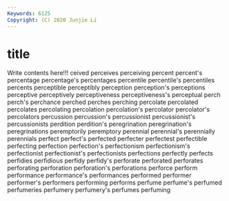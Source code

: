 ```yaml
---
Keywords: 6125
Copyright: (C) 2020 Junjie Li
---
```


# title

Write contents here!!!
ceived 
perceives 
perceiving 
percent 
percent's
percentage 
percentage's 
percentages 
percentile 
percentile's 
percentiles 
percents 
perceptible 
perceptibly 
perception
perception's 
perceptions 
perceptive 
perceptively 
perceptiveness 
perceptiveness's 
perceptual 
perch 
perch's 
perchance
perched 
perches 
perching 
percolate 
percolated 
percolates 
percolating 
percolation 
percolation's 
percolator
percolator's 
percolators 
percussion 
percussion's 
percussionist 
percussionist's 
percussionists 
perdition 
perdition's 
peregrination
peregrination's 
peregrinations 
peremptorily 
peremptory 
perennial 
perennial's 
perennially 
perennials 
perfect 
perfect's
perfected 
perfecter 
perfectest 
perfectible 
perfecting 
perfection 
perfection's 
perfectionism 
perfectionism's 
perfectionist
perfectionist's 
perfectionists 
perfections 
perfectly 
perfects 
perfidies 
perfidious 
perfidy 
perfidy's 
perforate
perforated 
perforates 
perforating 
perforation 
perforation's 
perforations 
perforce 
perform 
performance 
performance's
performances 
performed 
performer 
performer's 
performers 
performing 
performs 
perfume 
perfume's 
perfumed
perfumeries 
perfumery 
perfumery's 
perfumes 
perfuming 
